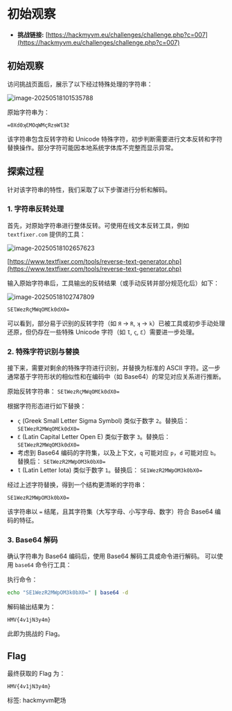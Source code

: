 # 初始观察

*   **挑战链接:** [https://hackmyvm.eu/challenges/challenge.php?c=007](https://hackmyvm.eu/challenges/challenge.php?c=007)

## 初始观察

访问挑战页面后，展示了以下经过特殊处理的字符串：

![image-20250518101535788](https://7r1UMPH.top/image/20250518101535983.webp)

原始字符串为：
```
=0Xd0ʞƐMOqWMςЯzɘWƖƎƧ
```
该字符串包含反转字符和 Unicode 特殊字符，初步判断需要进行文本反转和字符替换操作。部分字符可能因本地系统字体库不完整而显示异常。

## 探索过程

针对该字符串的特性，我们采取了以下步骤进行分析和解码。

### 1. 字符串反转处理

首先，对原始字符串进行整体反转。可使用在线文本反转工具，例如 `textfixer.com` 提供的工具：

![image-20250518102657623](https://7r1UMPH.top/image/20250518102657806.webp)

[https://www.textfixer.com/tools/reverse-text-generator.php](https://www.textfixer.com/tools/reverse-text-generator.php)

输入原始字符串后，工具输出的反转结果（或手动反转并部分规范化后）如下：

![image-20250518102747809](https://7r1UMPH.top/image/20250518102747978.webp)

```
SEƖWezRςMWqOMƐk0dX0=
```
可以看到，部分易于识别的反转字符（如 `Я` -> `R`, `ʞ` -> `k`）已被工具或初步手动处理还原，但仍存在一些特殊 Unicode 字符（如 `Ɩ`, `ς`, `Ɛ`）需要进一步处理。

### 2. 特殊字符识别与替换

接下来，需要对剩余的特殊字符进行识别，并替换为标准的 ASCII 字符。这一步通常基于字符形状的相似性和在编码中（如 Base64）的常见对应关系进行推断。

原始反转字符串： `SEƖWezRςMWqOMƐk0dX0=`

根据字符形态进行如下替换：
*   `ς` (Greek Small Letter Sigma Symbol) 类似于数字 `2`。替换后：
    `SEƖWezR2MWqOMƐk0dX0=`
*   `Ɛ` (Latin Capital Letter Open E) 类似于数字 `3`。替换后：
    `SEƖWezR2MWqOM3k0dX0=`
*   考虑到 Base64 编码的字符集，以及上下文，`q` 可能对应 `p`，`d` 可能对应 `b`。替换后：
    `SEƖWezR2MWpOM3k0bX0=`
*   `Ɩ` (Latin Letter Iota) 类似于数字 `1`。替换后：
    `SE1WezR2MWpOM3k0bX0=`

经过上述字符替换，得到一个结构更清晰的字符串：
```
SE1WezR2MWpOM3k0bX0=
```
该字符串以 `=` 结尾，且其字符集（大写字母、小写字母、数字）符合 Base64 编码的特征。

### 3. Base64 解码

确认字符串为 Base64 编码后，使用 Base64 解码工具或命令进行解码。
可以使用 `base64` 命令行工具：

执行命令：
```bash
echo "SE1WezR2MWpOM3k0bX0=" | base64 -d
```
解码输出结果为：
```
HMV{4v1jN3y4m}
```
此即为挑战的 Flag。

## Flag

最终获取的 Flag 为：

`HMV{4v1jN3y4m}`

标签: hackmyvm靶场
